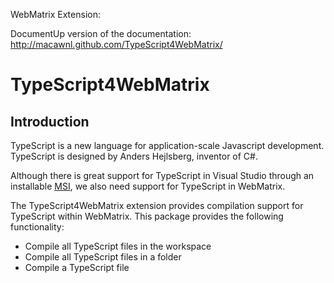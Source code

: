 WebMatrix Extension:

DocumentUp version of the documentation: http://macawnl.github.com/TypeScript4WebMatrix/

# TypeScript4WebMatrix

## Introduction

TypeScript is a new language for application-scale Javascript development. TypeScript is designed by Anders Hejlsberg, inventor of C#.

Although there is great support for TypeScript in Visual Studio through an installable [MSI](http://go.microsoft.com/fwlink/?LinkID=266563), we also need support for TypeScript in WebMatrix.

The TypeScript4WebMatrix extension provides compilation support for TypeScript within WebMatrix. This package provides the following functionality:

* Compile all TypeScript files in the workspace
* Compile all TypeScript files in a folder
* Compile a TypeScript file


